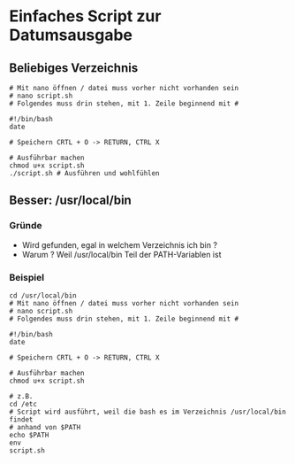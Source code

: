 # Einfaches Script zur Datumsausgabe 

## Beliebiges Verzeichnis 

```
# Mit nano öffnen / datei muss vorher nicht vorhanden sein
# nano script.sh 
# Folgendes muss drin stehen, mit 1. Zeile beginnend mit # 

#!/bin/bash 
date 

# Speichern CRTL + O -> RETURN, CTRL X 

# Ausführbar machen 
chmod u+x script.sh
./script.sh # Ausführen und wohlfühlen 

```

## Besser: /usr/local/bin 

### Gründe 

 * Wird gefunden, egal in welchem Verzeichnis ich bin ?
 * Warum ? Weil /usr/local/bin Teil der PATH-Variablen ist 

### Beispiel 

```
cd /usr/local/bin 
# Mit nano öffnen / datei muss vorher nicht vorhanden sein
# nano script.sh 
# Folgendes muss drin stehen, mit 1. Zeile beginnend mit # 

#!/bin/bash 
date 

# Speichern CRTL + O -> RETURN, CTRL X 

# Ausführbar machen 
chmod u+x script.sh

# z.B. 
cd /etc
# Script wird ausführt, weil die bash es im Verzeichnis /usr/local/bin findet
# anhand von $PATH 
echo $PATH
env 
script.sh
```
